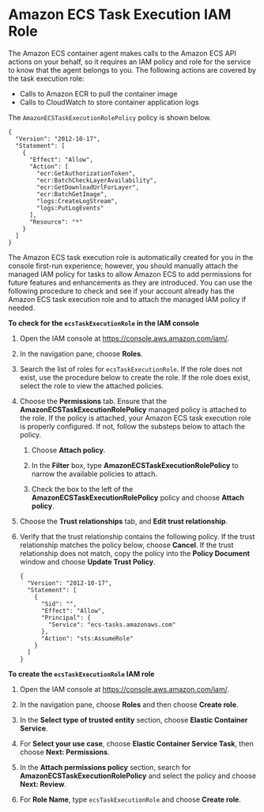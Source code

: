 # Amazon ECS Task Execution IAM Role<a name="task_execution_IAM_role"></a>

The Amazon ECS container agent makes calls to the Amazon ECS API actions on your behalf, so it requires an IAM policy and role for the service to know that the agent belongs to you\. The following actions are covered by the task execution role:
+ Calls to Amazon ECR to pull the container image
+ Calls to CloudWatch to store container application logs

The `AmazonECSTaskExecutionRolePolicy` policy is shown below\.

```
{
  "Version": "2012-10-17",
  "Statement": [
    {
      "Effect": "Allow",
      "Action": [
        "ecr:GetAuthorizationToken",
        "ecr:BatchCheckLayerAvailability",
        "ecr:GetDownloadUrlForLayer",
        "ecr:BatchGetImage",
        "logs:CreateLogStream",
        "logs:PutLogEvents"
      ],
      "Resource": "*"
    }
  ]
}
```

The Amazon ECS task execution role is automatically created for you in the console first\-run experience; however, you should manually attach the managed IAM policy for tasks to allow Amazon ECS to add permissions for future features and enhancements as they are introduced\. You can use the following procedure to check and see if your account already has the Amazon ECS task execution role and to attach the managed IAM policy if needed\.<a name="procedure_check_execution_role"></a>

**To check for the `ecsTaskExecutionRole` in the IAM console**

1. Open the IAM console at [https://console\.aws\.amazon\.com/iam/](https://console.aws.amazon.com/iam/)\.

1. In the navigation pane, choose **Roles**\. 

1. Search the list of roles for `ecsTaskExecutionRole`\. If the role does not exist, use the procedure below to create the role\. If the role does exist, select the role to view the attached policies\.

1. Choose the **Permissions** tab\. Ensure that the **AmazonECSTaskExecutionRolePolicy** managed policy is attached to the role\. If the policy is attached, your Amazon ECS task execution role is properly configured\. If not, follow the substeps below to attach the policy\.

   1. Choose **Attach policy**\.

   1. In the **Filter** box, type **AmazonECSTaskExecutionRolePolicy** to narrow the available policies to attach\.

   1. Check the box to the left of the **AmazonECSTaskExecutionRolePolicy** policy and choose **Attach policy**\.

1. Choose the **Trust relationships** tab, and **Edit trust relationship**\.

1. Verify that the trust relationship contains the following policy\. If the trust relationship matches the policy below, choose **Cancel**\. If the trust relationship does not match, copy the policy into the **Policy Document** window and choose **Update Trust Policy**\.

   ```
   {
     "Version": "2012-10-17",
     "Statement": [
       {
         "Sid": "",
         "Effect": "Allow",
         "Principal": {
           "Service": "ecs-tasks.amazonaws.com"
         },
         "Action": "sts:AssumeRole"
       }
     ]
   }
   ```

**To create the `ecsTaskExecutionRole` IAM role**

1. Open the IAM console at [https://console\.aws\.amazon\.com/iam/](https://console.aws.amazon.com/iam/)\.

1. In the navigation pane, choose **Roles** and then choose **Create role**\. 

1. In the **Select type of trusted entity** section, choose **Elastic Container Service**\.

1. For **Select your use case**, choose **Elastic Container Service Task**, then choose **Next: Permissions**\.

1. In the **Attach permissions policy** section, search for **AmazonECSTaskExecutionRolePolicy** and select the policy and choose **Next: Review**\.

1. For **Role Name**, type `ecsTaskExecutionRole` and choose **Create role**\.